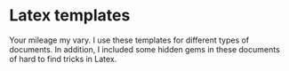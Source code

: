 # Latex templates

Your mileage my vary. I use these templates for different types of documents. In addition, I included some hidden gems in these documents of hard to find tricks in Latex.